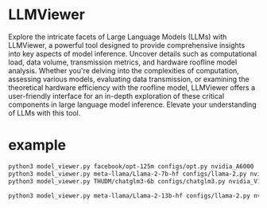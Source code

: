 # LLMViewer

Explore the intricate facets of Large Language Models (LLMs) with LLMViewer, a powerful tool designed to provide comprehensive insights into key aspects of model inference. Uncover details such as computational load, data volume, transmission metrics, and hardware roofline model analysis. Whether you're delving into the complexities of computation, assessing various models, evaluating data transmission, or examining the theoretical hardware efficiency with the roofline model, LLMViewer offers a user-friendly interface for an in-depth exploration of these critical components in large language model inference. Elevate your understanding of LLMs with this tool.

# example

```bash
python3 model_viewer.py facebook/opt-125m configs/opt.py nvidia_A6000
python3 model_viewer.py meta-llama/Llama-2-7b-hf configs/llama-2.py nvidia_A6000 --batchsize 1 --seqlen 2048
python3 model_viewer.py THUDM/chatglm3-6b configs/chatglm3.py nvidia_V100 --seqlen 2048

python3 model_viewer.py meta-llama/Llama-2-13b-hf configs/llama-2.py nvidia_A6000 --batchsize 1 --seqlen 2048

```
